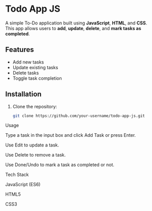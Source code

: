 # Todo App JS

A simple To-Do application built using **JavaScript**, **HTML**, and **CSS**.  
This app allows users to **add**, **update**, **delete**, and **mark tasks as completed**.  

## Features
- Add new tasks
- Update existing tasks
- Delete tasks
- Toggle task completion

## Installation
1. Clone the repository:
   ```bash
   git clone https://github.com/your-username/todo-app-js.git
Usage

Type a task in the input box and click Add Task or press Enter.

Use Edit to update a task.

Use Delete to remove a task.

Use Done/Undo to mark a task as completed or not.

Tech Stack

JavaScript (ES6)

HTML5

CSS3
